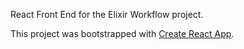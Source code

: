 React Front End for the Elixir Workflow project.

This project was bootstrapped with [Create React App](https://github.com/facebookincubator/create-react-app).
